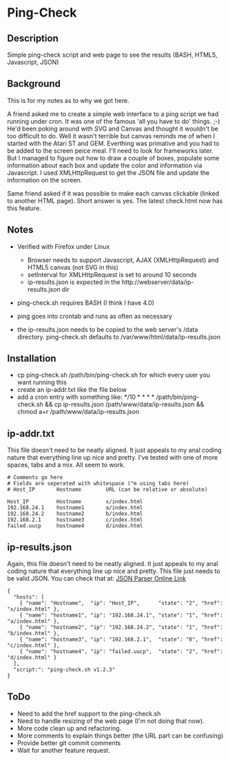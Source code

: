 # Ping-Check

## Description
Simple ping-check script and web page to see the results (BASH, HTML5, Javascript, JSON)

## Background
This is for my notes as to why we got here.

A friend asked me to create a simple web interface to a ping script we had running under cron. It was one of the famous 'all you have to do' things. ;-) He'd been poking around with SVG and Canvas and thought it wouldn't be too difficult to do. Well it wasn't terrible but canvas reminds me of when I started with the Atari ST and GEM. Everthing was primative and you had to be added to the screen peice meal. I'll need to look for frameworks later. But I managed to figure out how to draw a couple of boxes, populate some information about each box and update the color and information via Javascript. I used XMLHttpRequest to get the JSON file and update the information on the screen.

Same friend asked if it was possible to make each canvas clickable (linked to another HTML page). Short answer is yes. The latest check.html now has this feature.

## Notes

* Verified with Firefox under Linux
  * Browser needs to support Javascript, AJAX (XMLHttpRequest) and HTML5 canvas (not SVG in this)
  * setInterval for XMLHttpRequest is set to around 10 seconds
  * ip-results.json is expected in the http://webserver/data/ip-results.json dir

* ping-check.sh requires BASH (I think I have 4.0)
* ping goes into crontab and runs as often as necessary
* the ip-results.json needs to be copied to the web server's <webserver root>/data directory. ping-check.sh defaults to /var/www/html/data/ip-results.json

## Installation

* cp ping-check.sh /path/bin/ping-check.sh for which every user you want running this
* create an ip-addr.txt like the file below
* add a cron entry with something like:
  */10 * * * * /path/bin/ping-check.sh && cp ip-results.json /path/www/data/ip-results.json && chmod a+r /path/www/data/ip-results.json

## ip-addr.txt

This file doesn't need to be neatly aligned. It just appeals to my anal coding nature that everything line up nice and pretty. I've tested with one of more spaces, tabs and a mix. All seem to work.

```
# Comments go here
# Fields are seperated with whitespace ("m using tabs here)
# Host_IP       Hostname        URL (can be relative or absolute)

Host_IP         Hostname        x/index.html
192.168.24.1    hostname1       a/index.html
192.168.24.2    hostname2       b/index.html
192.168.2.1     hostname3       c/index.html
failed.uucp     hostname4       d/index.html
```

## ip-results.json

Again, this file doesn't need to be neatly aligned. It just appeals to my anal coding nature that everything line up nice and pretty. This file just needs to be valid JSON. You can check that at: [JSON Parser Online Link](http://jsonparseronline.com/)

```
{
  "hosts": [
    { "name": "Hostname",  "ip": "Host_IP",      "state": "2", "href": "x/index.html" },
    { "name": "hostname1", "ip": "192.168.24.1", "state": "1", "href": "a/index.html" },
    { "name": "hostname2", "ip": "192.168.24.2", "state": "1", "href": "b/index.html" },
    { "name": "hostname3", "ip": "192.168.2.1",  "state": "0", "href": "c/index.html" },
    { "name": "hostname4", "ip": "failed.uucp",  "state": "2", "href": "d/index.html" }
  ],
  "script:": "ping-check.sh v1.2.3"
}
```
## ToDo

* Need to add the href support to the ping-check.sh
* Need to handle resizing of the web page (I'm not doing that now).
* More code clean up and refactoring.
* More comments to explain things better (the URL part can be confusing)
* Provide better git commit comments
* Wait for another feature request.